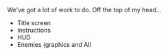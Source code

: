 We've got a lot of work to do. Off the top of my head...

  * Title screen
  * Instructions
  * HUD
  * Enemies (graphics and AI)